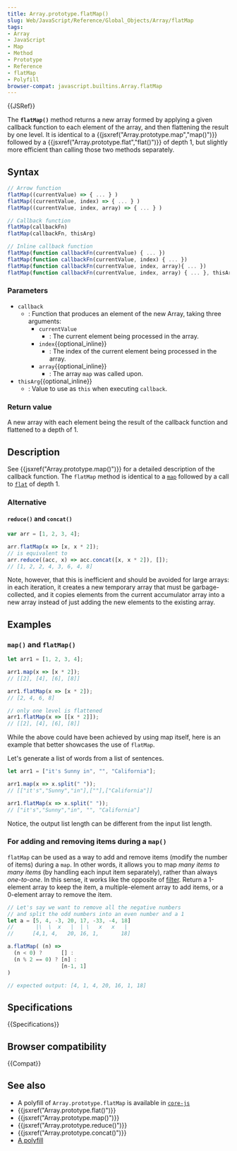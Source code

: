 ```yaml
---
title: Array.prototype.flatMap()
slug: Web/JavaScript/Reference/Global_Objects/Array/flatMap
tags:
- Array
- JavaScript
- Map
- Method
- Prototype
- Reference
- flatMap
- Polyfill
browser-compat: javascript.builtins.Array.flatMap
---
```

{{JSRef}}

The **`flatMap()`** method returns a new array formed by applying a given
callback function to each element of the array, and then flattening the result
by one level. It is identical to a
{{jsxref("Array.prototype.map","map()")}} followed by a
{{jsxref("Array.prototype.flat","flat()")}} of depth 1, but
slightly more efficient than calling those two methods separately.

## Syntax

```js
// Arrow function
flatMap((currentValue) => { ... } )
flatMap((currentValue, index) => { ... } )
flatMap((currentValue, index, array) => { ... } )

// Callback function
flatMap(callbackFn)
flatMap(callbackFn, thisArg)

// Inline callback function
flatMap(function callbackFn(currentValue) { ... })
flatMap(function callbackFn(currentValue, index) { ... })
flatMap(function callbackFn(currentValue, index, array){ ... })
flatMap(function callbackFn(currentValue, index, array) { ... }, thisArg)
```

### Parameters

- `callback`
  - : Function that produces an element of the new Array, taking three
    arguments:
    - `currentValue`
      - : The current element being processed in the array.
    - `index`{{optional_inline}}
      - : The index of the current element being processed in the array.
    - `array`{{optional_inline}}
      - : The array `map` was called upon.
- `thisArg`{{optional_inline}}
  - : Value to use as `this` when executing `callback`.

### Return value

A new array with each element being the result of the callback function and
flattened to a depth of 1.

## Description

See {{jsxref("Array.prototype.map()")}} for a detailed description
of the callback function. The `flatMap` method is identical to a
[`map`](/en-US/docs/Web/JavaScript/Reference/Global_Objects/Array/map) followed
by a call to
[`flat`](/en-US/docs/Web/JavaScript/Reference/Global_Objects/Array/flat) of
depth 1.

### Alternative

#### `reduce()` and `concat()`

```js
var arr = [1, 2, 3, 4];

arr.flatMap(x => [x, x * 2]);
// is equivalent to
arr.reduce((acc, x) => acc.concat([x, x * 2]), []);
// [1, 2, 2, 4, 3, 6, 4, 8]
```

Note, however, that this is inefficient and should be avoided for large arrays:
in each iteration, it creates a new temporary array that must be
garbage-collected, and it copies elements from the current accumulator array
into a new array instead of just adding the new elements to the existing array.

## Examples

### `map()` and `flatMap()`

```js
let arr1 = [1, 2, 3, 4];

arr1.map(x => [x * 2]);
// [[2], [4], [6], [8]]

arr1.flatMap(x => [x * 2]);
// [2, 4, 6, 8]

// only one level is flattened
arr1.flatMap(x => [[x * 2]]);
// [[2], [4], [6], [8]]
```

While the above could have been achieved by using map itself, here is an example
that better showcases the use of `flatMap`.

Let's generate a list of words from a list of sentences.

```js
let arr1 = ["it's Sunny in", "", "California"];

arr1.map(x => x.split(" "));
// [["it's","Sunny","in"],[""],["California"]]

arr1.flatMap(x => x.split(" "));
// ["it's","Sunny","in", "", "California"]
```

Notice, the output list length can be different from the input list length.

### For adding and removing items during a `map()`

`flatMap` can be used as a way to add and remove items (modify the number of
items) during a `map`. In other words, it allows you to map _many items to many
items_ (by handling each input item separately), rather than always
_one-to-one_. In this sense, it works like the opposite of
[filter](/en-US/docs/Web/JavaScript/Reference/Global_Objects/Array/filter).
Return a 1-element array to keep the item, a multiple-element array to add
items, or a 0-element array to remove the item.

```js
// Let's say we want to remove all the negative numbers
// and split the odd numbers into an even number and a 1
let a = [5, 4, -3, 20, 17, -33, -4, 18]
//       |\  \  x   |  | \   x   x   |
//      [4,1, 4,   20, 16, 1,       18]

a.flatMap( (n) =>
  (n < 0) ?      [] :
  (n % 2 == 0) ? [n] :
                 [n-1, 1]
)

// expected output: [4, 1, 4, 20, 16, 1, 18]
```

## Specifications

{{Specifications}}

## Browser compatibility

{{Compat}}

## See also

- A polyfill of `Array.prototype.flatMap` is available in
  [`core-js`](https://github.com/zloirock/core-js#ecmascript-array)
- {{jsxref("Array.prototype.flat()")}}
- {{jsxref("Array.prototype.map()")}}
- {{jsxref("Array.prototype.reduce()")}}
- {{jsxref("Array.prototype.concat()")}}
- [A polyfill](https://github.com/behnammodi/polyfill/blob/master/array.polyfill.js)
